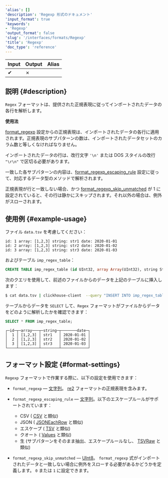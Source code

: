 ```yaml
---
'alias': []
'description': 'Regexp 形式のドキュメント'
'input_format': true
'keywords':
- 'Regexp'
'output_format': false
'slug': '/interfaces/formats/Regexp'
'title': 'Regexp'
'doc_type': 'reference'
---
```


| Input | Output | Alias |
|-------|--------|-------|
| ✔     | ✗      |       |

## 説明 {#description}

`Regex` フォーマットは、提供された正規表現に従ってインポートされたデータの各行を解析します。

**使用法**

[format_regexp](/operations/settings/settings-formats.md/#format_regexp) 設定からの正規表現は、インポートされたデータの各行に適用されます。正規表現のサブパターンの数は、インポートされたデータセットのカラム数と等しくなければなりません。

インポートされたデータの行は、改行文字 `'\n'` または DOS スタイルの改行 `"\r\n"` で区切る必要があります。

一致した各サブパターンの内容は、[format_regexp_escaping_rule](/operations/settings/settings-formats.md/#format_regexp_escaping_rule) 設定に従って、対応するデータ型のメソッドで解析されます。

正規表現が行と一致しない場合、かつ [format_regexp_skip_unmatched](/operations/settings/settings-formats.md/#format_regexp_escaping_rule) が 1 に設定されていると、その行は静かにスキップされます。それ以外の場合は、例外がスローされます。

## 使用例 {#example-usage}

ファイル `data.tsv` を考慮してください：

```text title="data.tsv"
id: 1 array: [1,2,3] string: str1 date: 2020-01-01
id: 2 array: [1,2,3] string: str2 date: 2020-01-02
id: 3 array: [1,2,3] string: str3 date: 2020-01-03
```
およびテーブル `imp_regex_table`：

```sql
CREATE TABLE imp_regex_table (id UInt32, array Array(UInt32), string String, date Date) ENGINE = Memory;
```

次のクエリを使用して、前述のファイルからのデータを上記のテーブルに挿入します：

```bash
$ cat data.tsv | clickhouse-client  --query "INSERT INTO imp_regex_table SETTINGS format_regexp='id: (.+?) array: (.+?) string: (.+?) date: (.+?)', format_regexp_escaping_rule='Escaped', format_regexp_skip_unmatched=0 FORMAT Regexp;"
```

テーブルからデータを `SELECT` して、`Regex` フォーマットがファイルからデータをどのように解析したかを確認できます：

```sql title="Query"
SELECT * FROM imp_regex_table;
```

```text title="Response"
┌─id─┬─array───┬─string─┬───────date─┐
│  1 │ [1,2,3] │ str1   │ 2020-01-01 │
│  2 │ [1,2,3] │ str2   │ 2020-01-02 │
│  3 │ [1,2,3] │ str3   │ 2020-01-03 │
└────┴─────────┴────────┴────────────┘
```

## フォーマット設定 {#format-settings}

`Regexp` フォーマットで作業する際に、以下の設定を使用できます：

- `format_regexp` — [文字列](/sql-reference/data-types/string.md)。 [re2](https://github.com/google/re2/wiki/Syntax) フォーマットの正規表現を含みます。
- `format_regexp_escaping_rule` — [文字列](/sql-reference/data-types/string.md)。以下のエスケープルールがサポートされています：

  - CSV ( [CSV](/interfaces/formats/CSV) と類似)
  - JSON ( [JSONEachRow](/interfaces/formats/JSONEachRow) と類似)
  - エスケープ ( [TSV](/interfaces/formats/TabSeparated) と類似)
  - クオート ( [Values](/interfaces/formats/Values) と類似)
  - 生 (サブパターンをそのまま抽出、エスケープルールなし、 [TSVRaw](/interfaces/formats/TabSeparated) と類似)

- `format_regexp_skip_unmatched` — [UInt8](/sql-reference/data-types/int-uint.md)。 `format_regexp` 式がインポートされたデータと一致しない場合に例外をスローする必要があるかどうかを定義します。 `0` または `1` に設定できます。
